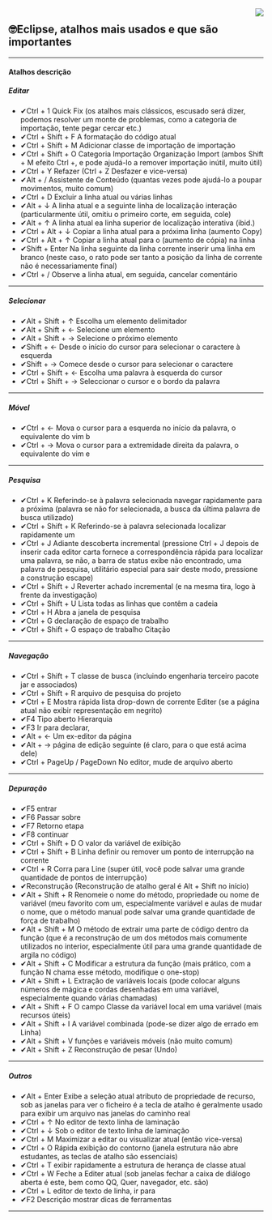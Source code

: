 <img ALIGN=RIGHT src="https://cdn.iconscout.com/icon/free/png-256/eclipse-14-282371.png">

<h2>🤓Eclipse, atalhos mais usados e que são importantes</h2>
<hr>

<h4>Atalhos	descrição</h4>
<h5 bold>Editar</h5>
<div>
  <ul>
    <li>✔Ctrl + 1	Quick Fix (os atalhos mais clássicos, escusado será dizer, podemos resolver um monte de problemas, como a categoria de importação, tente pegar cercar etc.)</li>
    <li>✔Ctrl + Shift + F	A formatação do código atual</li>
    <li>✔Ctrl + Shift + M	Adicionar classe de importação de importação</li>
    <li>✔Ctrl + Shift + O	Categoria Importação Organização Import (ambos Shift + M efeito Ctrl +, e pode ajudá-lo a remover importação inútil, muito útil)</li>
    <li>✔Ctrl + Y	Refazer (Ctrl + Z Desfazer e vice-versa)</li>
    <li>✔Alt + /	Assistente de Conteúdo (quantas vezes pode ajudá-lo a poupar movimentos, muito comum)</li>
    <li>✔Ctrl + D	Excluir a linha atual ou várias linhas</li>
    <li>✔Alt + ↓	A linha atual e a seguinte linha de localização interação (particularmente útil, omitiu o primeiro corte, em seguida, cole)</li>
    <li>✔Alt + ↑	A linha atual ea linha superior de localização interativa (ibid.)</li>
    <li>✔Ctrl + Alt + ↓	Copiar a linha atual para a próxima linha (aumento Copy)</li>
    <li>✔Ctrl + Alt + ↑	Copiar a linha atual para o (aumento de cópia) na linha</li>
    <li>✔Shift + Enter	Na linha seguinte da linha corrente inserir uma linha em branco (neste caso, o rato pode ser tanto a posição da linha de corrente não é necessariamente           final)</li>
    <li>✔Ctrl + /	Observe a linha atual, em seguida, cancelar comentário</li>
  </ul>  
</div>
<hr>
  
<h5 bold>Selecionar</h5>
<div>
  <ul>
    <li>✔Alt + Shift + ↑	Escolha um elemento delimitador</li>
    <li>✔Alt + Shift + ←	Selecione um elemento</li>
    <li>✔Alt + Shift + →	Selecione o próximo elemento</li>
    <li>✔Shift + ←	Desde o início do cursor para selecionar o caractere à esquerda</li>
    <li>✔Shift + →	Comece desde o cursor para selecionar o caractere</li>
    <li>✔Ctrl + Shift + ←	Escolha uma palavra à esquerda do cursor</li>
    <li>✔Ctrl + Shift + →	Seleccionar o cursor e o bordo da palavra</li>
  </ul>  
</div>
<hr>
  
<h5 bold>Móvel</h5>
<div>
  <ul>
    <li>✔Ctrl + ←	Mova o cursor para a esquerda no início da palavra, o equivalente do vim b</li>
    <li>✔Ctrl + →	Mova o cursor para a extremidade direita da palavra, o equivalente do vim e</li>
  </ul>  
</div>
<hr>
  
<h5 bold>Pesquisa</h5>

<div>
  <ul>
    <li>✔Ctrl + K	Referindo-se à palavra selecionada navegar rapidamente para a próxima (palavra se não for selecionada, a busca da última palavra de busca utilizado)</li>
    <li>✔Ctrl + Shift + K	Referindo-se à palavra selecionada localizar rapidamente um</li>
    <li>✔Ctrl + J	Adiante descoberta incremental (pressione Ctrl + J depois de inserir cada editor carta fornece a correspondência rápida para localizar uma palavra, se não, a         barra de status exibe não encontrado, uma palavra de pesquisa, utilitário especial para sair deste modo, pressione a construção escape)</li>
    <li>✔Ctrl + Shift + J	Reverter achado incremental (e na mesma tira, logo à frente da investigação)</li>
    <li>✔Ctrl + Shift + U	Lista todas as linhas que contêm a cadeia</li>
    <li>✔Ctrl + H	Abra a janela de pesquisa</li>
    <li>✔Ctrl + G	declaração de espaço de trabalho</li>
    <li>✔Ctrl + Shift + G	espaço de trabalho Citação</li>
  </ul>  
</div>
<hr>
  
<h5 bold>Navegação</h5>
<div>
  <ul>
    <li>✔Ctrl + Shift + T	classe de busca (incluindo engenharia terceiro pacote jar e associados)</li>
    <li>✔Ctrl + Shift + R	arquivo de pesquisa do projeto</li>
    <li>✔Ctrl + E	Mostra rápida lista drop-down de corrente Editer (se a página atual não exibir representação em negrito)</li>
    <li>✔F4	Tipo aberto Hierarquia</li>
    <li>✔F3	Ir para declarar,</li>
    <li>✔Alt + ←	Um ex-editor da página</li>
    <li>✔Alt + →	página de edição seguinte (é claro, para o que está acima dele)</li>
    <li>✔Ctrl + PageUp / PageDown	No editor, mude de arquivo aberto</li>
  </ul>  
</div>
<hr>
  
<h5 bold>Depuração</h5>
<div>
  <ul>
    <li>✔F5	entrar</li>
    <li>✔F6	Passar sobre</li>
    <li>✔F7	Retorno etapa</li>
    <li>✔F8	continuar</li>
    <li>✔Ctrl + Shift + D	O valor da variável de exibição</li>
    <li>✔Ctrl + Shift + B	Linha definir ou remover um ponto de interrupção na corrente</li>
    <li>✔Ctrl + R	Corra para Line (super útil, você pode salvar uma grande quantidade de pontos de interrupção)</li>
    <li>✔Reconstrução (Reconstrução de atalho geral é Alt + Shift no início)</li>
    <li>✔Alt + Shift + R	Renomeie o nome do método, propriedade ou nome de variável (meu favorito com um, especialmente variável e aulas de mudar o nome, que o método manual        pode salvar uma grande quantidade de força de trabalho)</li>
    <li>✔Alt + Shift + M	O método de extrair uma parte de código dentro da função (que é a reconstrução de um dos métodos mais comumente utilizados no interior, especialmente     útil para uma grande quantidade de argila no código)</li>
    <li>✔Alt + Shift + C	Modificar a estrutura da função (mais prático, com a função N chama esse método, modifique o one-stop)</li>
    <li>✔Alt + Shift + L	Extração de variáveis ​​locais (pode colocar alguns números de mágica e cordas desenhadas em uma variável, especialmente quando várias chamadas)</li>
    <li>✔Alt + Shift + F	O campo Classe da variável local em uma variável (mais recursos úteis)</li>
    <li>✔Alt + Shift + I	A variável combinada (pode-se dizer algo de errado em Linha)</li>
    <li>✔Alt + Shift + V	funções e variáveis ​​móveis (não muito comum)</li>
    <li>✔Alt + Shift + Z	Reconstrução de pesar (Undo)</li>
  </ul>  
</div>
<hr>
  
<h5 bold>Outros</h5>
<div>
  <ul>
    <li>✔Alt + Enter	Exibe a seleção atual atributo de propriedade de recurso, sob as janelas para ver o ficheiro é a tecla de atalho é geralmente usado para exibir um arquivo      nas janelas do caminho real</li>
    <li>✔Ctrl + ↑	No editor de texto linha de laminação</li>
    <li>✔Ctrl + ↓	Sob o editor de texto linha de laminação</li>
    <li>✔Ctrl + M	Maximizar a editar ou visualizar atual (então vice-versa)</li>
    <li>✔Ctrl + O	Rápida exibição do contorno (janela estrutura não abre estudantes, as teclas de atalho são essenciais)</li>
    <li>✔Ctrl + T	exibir rapidamente a estrutura de herança de classe atual</li>
    <li>✔Ctrl + W	Feche a Editer atual (sob janelas fechar a caixa de diálogo aberta é este, bem como QQ, Quer, navegador, etc. são)</li>
    <li>✔Ctrl + L	editor de texto de linha, ir para</li>
    <li>✔F2	Descrição mostrar dicas de ferramentas</li>  
  </ul>  
</div>  
<hr>
